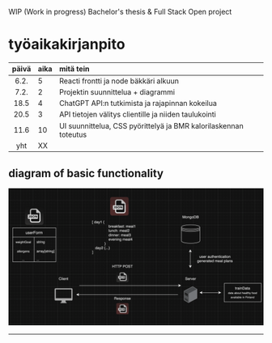 WIP (Work in progress)
Bachelor's thesis & Full Stack Open project


# työaikakirjanpito

| päivä | aika | mitä tein  |
| :----:|:-----| :-----|
| 6.2.  | 5    | Reacti frontti ja node bäkkäri alkuun |
| 7.2.  | 2    | Projektin suunnittelua + diagrammi |  
| 18.5  | 4    | ChatGPT API:n tutkimista ja rajapinnan kokeilua |
| 20.5  | 3    | API tietojen välitys clientille ja niiden taulukointi |
| 11.6  | 10   | UI suunnittelua, CSS pyörittelyä ja BMR kalorilaskennan toteutus |
| yht   | XX   |            | 

## diagram of basic functionality
![diagramPicture](https://github.com/TeemuHarinen/RuokaAI/blob/daaf531b879c55fabddb4f0f37da0b264a8b4f2d/assets/SCR-20240207-qcfp.png)

---------------------------------------


